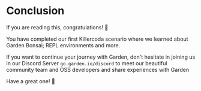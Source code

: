 
<br>

# Conclusion

If you are reading this, congratulations! 🎉<br>

You have completed our first Killercoda scenario where we learned about Garden Bonsai; REPL environments and more.

If you want to continue your journey with Garden, don't hesitate in joining us in our Discord Server `go.garden.io/discord` to meet our beautiful community team and OSS developers and share experiences with Garden

Have a great one! 👋